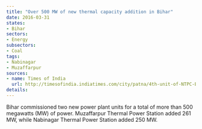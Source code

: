 ```yaml
---
title: "Over 500 MW of new thermal capacity addition in Bihar"
date: 2016-03-31
states:
- Bihar
sectors:
- Energy
subsectors:
- Coal
tags:
- Nabinagar
- Muzaffarpur
sources:
- name: Times of India
  url: http://timesofindia.indiatimes.com/city/patna/4th-unit-of-NTPC-Bihar-govt-owned-195-MW-plant-synchronised/articleshow/51551898.cms
details:
---
```


Bihar commissioned two new power plant units for a total of more than 500 megawatts (MW) of power. Muzaffarpur Thermal Power Station added 261 MW, while Nabinagar Thermal Power Station added 250 MW.
